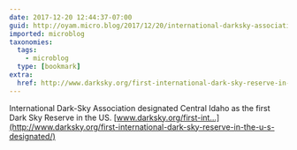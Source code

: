 ```yaml
---
date: 2017-12-20 12:44:37-07:00
guid: http://oyam.micro.blog/2017/12/20/international-darksky-association.html
imported: microblog
taxonomies:
  tags:
    - microblog
  type: [bookmark]
extra:
  href: http://www.darksky.org/first-international-dark-sky-reserve-in-the-u-s-designated/
---
```

International Dark-Sky Association designated Central Idaho as the first Dark Sky Reserve in the US. [www.darksky.org/first-int...](http://www.darksky.org/first-international-dark-sky-reserve-in-the-u-s-designated/)
